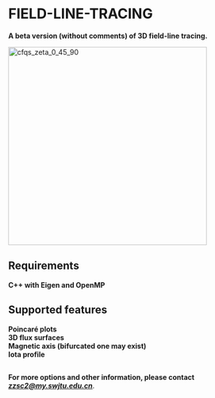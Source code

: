 ﻿# FIELD-LINE-TRACING
**A ****beta version**** (without comments) of 3D field-line tracing.**  
  
<img src="https://github.com/zzsc2222/field_line_tracing/blob/main/CFQS_poincar%C3%A9_plots.png" width="400" height="400" alt="cfqs_zeta_0_45_90"/>  

## Requirements  
**C++ with Eigen and OpenMP**  

## Supported features  
**Poincaré plots**  
**3D flux surfaces**  
**Magnetic axis (bifurcated one may exist)**  
**Iota profile**  
##
**For more options and other information, please contact *zzsc2@my.swjtu.edu.cn***.  
